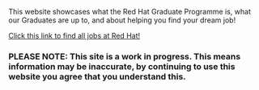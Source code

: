 This website showcases what the Red Hat Graduate Programme is, what our Graduates are up to, and about helping you find your dream job!

[Click this link to find all jobs at Red Hat!](https://www.redhat.com/en/jobs)

<h3>PLEASE NOTE: This site is a work in progress. This means information may be inaccurate, by continuing to use this website you agree that you understand this.</h3>